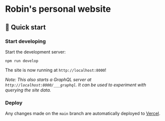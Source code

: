 # Robin's personal website

## 🚀 Quick start

### Start developing

Start the development server:

```shell
npm run develop
```

The site is now running at `http://localhost:8000`!

_Note: This also starts a GraphQL server at _`http://localhost:8000/___graphql`_. It can be used to experiment with querying the site data._

### Deploy

Any changes made on the `main` branch are automatically deployed to [Vercel](https://vercel.com).
